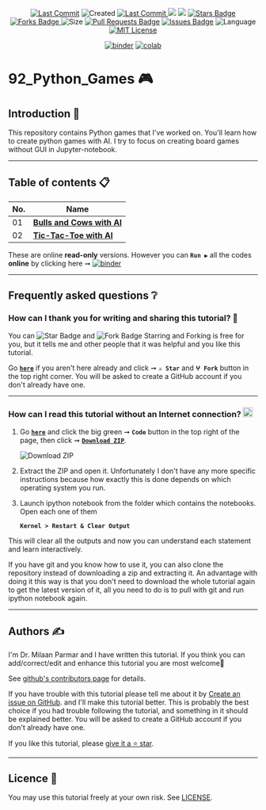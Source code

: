 <p align="center"> 
<a href="https://github.com/milaan9"><img src="https://img.shields.io/static/v1?logo=github&label=maintainer&message=milaan9&color=ff3300" alt="Last Commit"/></a> 
<img src="https://badges.pufler.dev/created/milaan9/92_Python_Games" alt="Created"/>
<a href="https://github.com/milaan9/92_Python_Games/graphs/commit-activity"><img src="https://img.shields.io/github/last-commit/milaan9/92_Python_Games.svg?colorB=ff8000&style=flat" alt="Last Commit"/> </a> 
<a href="https://github.com/milaan9/92_Python_Games/pulse" alt="Activity"><img src="https://img.shields.io/github/commit-activity/m/milaan9/92_Python_Games.svg?colorB=teal&style=flat" /></a> 
<a href="https://hits.seeyoufarm.com"><img src="https://hits.seeyoufarm.com/api/count/incr/badge.svg?url=https%3A%2F%2Fgithub.com%2Fmilaan9%2F92_Python_Games&count_bg=%231DC92C&title_bg=%23555555&icon=&icon_color=%23E7E7E7&title=views&edge_flat=false"/></a>
<a href="https://github.com/milaan9/92_Python_Games/stargazers"><img src="https://img.shields.io/github/stars/milaan9/92_Python_Games.svg?colorB=1a53ff" alt="Stars Badge"/></a>
<a href="https://github.com/milaan9/92_Python_Games/network/members"><img src="https://img.shields.io/github/forks/milaan9/92_Python_Games" alt="Forks Badge"/> </a>
<img src="https://img.shields.io/github/repo-size/milaan9/92_Python_Games.svg?colorB=CC66FF&style=flat" alt="Size"/>
<a href="https://github.com/milaan9/92_Python_Games/pulls"><img src="https://img.shields.io/github/issues-pr/milaan9/92_Python_Games.svg?colorB=yellow&style=flat" alt="Pull Requests Badge"/></a>
<a href="https://github.com/milaan9/92_Python_Games/issues"><img src="https://img.shields.io/github/issues/milaan9/92_Python_Games.svg?colorB=yellow&style=flat" alt="Issues Badge"/></a>
<img src="https://img.shields.io/github/languages/top/milaan9/92_Python_Games.svg?colorB=996600&style=flat" alt="Language"/></a>
<a href="https://github.com/milaan9/92_Python_Games/blob/main/LICENSE"><img src="https://img.shields.io/badge/License-MIT-blueviolet.svg" alt="MIT License"/></a>
</p> 
<!--<img src="https://badges.pufler.dev/contributors/milaan9/01_Python_Introduction?size=50&padding=5&bots=true" alt="milaan9"/>-->

<p align="center"> 
<a href="https://mybinder.org/v2/gh/milaan9/92_Python_Games/HEAD"><img src="https://mybinder.org/badge_logo.svg" alt="binder"/></a>
<a href="https://githubtocolab.com/milaan9/92_Python_Games"><img src="https://colab.research.google.com/assets/colab-badge.svg" alt="colab"/></a> 
</p>    

# 92_Python_Games 🎮

## Introduction 👋

This repository contains Python games that I've worked on. You'll learn how to create python games with AI. I try to focus on creating board games without GUI in Jupyter-notebook.

---

## Table of contents 📋

| **No.** | **Name** | 
| ------- | -------- | 
| 01 | **[Bulls and Cows with AI](https://github.com/milaan9/92_Python_Games/tree/main/001_Bulls_and_Cows_with_AI)** |
| 02 | **[Tic-Tac-Toe with AI](https://github.com/milaan9/92_Python_Games/tree/main/002_Tic_Tac_Toe_with_AI)** |


These are online **read-only** versions. However you can **`Run ▶`**  all the codes **online** by clicking here ➞ <a href="https://mybinder.org/v2/gh/milaan9/92_Python_Games/HEAD"><img src="https://mybinder.org/badge_logo.svg" alt="binder"/></a>

---

## Frequently asked questions ❔

### How can I thank you for writing and sharing this tutorial? 🌷

You can <img src="https://img.shields.io/static/v1?label=%E2%AD%90 Star &message=if%20useful&style=style=flat&color=blue" alt="Star Badge"/> and <img src="https://img.shields.io/static/v1?label=%E2%B5%96 Fork &message=if%20useful&style=style=flat&color=blue" alt="Fork Badge"/> Starring and Forking is free for you, but it tells me and other people that it was helpful and you like this tutorial.

Go [**`here`**](https://github.com/milaan9/92_Python_Games) if you aren't here already and click ➞ **`✰ Star`** and **`ⵖ Fork`** button in the top right corner. You will be asked to create a GitHub account if you don't already have one.

---

### How can I read this tutorial without an Internet connection? <img alt="GIF" src="https://github.com/TheDudeThatCode/TheDudeThatCode/blob/master/Assets/hmm.gif" width="20vw" />

1. Go [**`here`**](https://github.com/milaan9/92_Python_Games) and click the big green ➞ **`Code`** button in the top right of the page, then click ➞ [**`Download ZIP`**](https://github.com/milaan9/92_Python_Games/archive/refs/heads/main.zip).

    ![Download ZIP](img/dnld_rep.png) 

2. Extract the ZIP and open it. Unfortunately I don't have any more specific instructions because how exactly this is done depends on which operating system you run.
    
3. Launch ipython notebook from the folder which contains the notebooks. Open each one of them
  
    **`Kernel > Restart & Clear Output`**
    
This will clear all the outputs and now you can understand each statement and learn interactively.

If you have git and you know how to use it, you can also clone the repository instead of downloading a zip and extracting it. An advantage with doing it this way is that you don't need to download the whole tutorial again to get the latest version of it, all you need to do is to pull with git and run ipython notebook again.

---

## Authors ✍️

I'm Dr. Milaan Parmar and I have written this tutorial. If you think you can add/correct/edit and enhance this tutorial you are most welcome🙏

See [github's contributors page](https://github.com/milaan9/92_Python_Games/graphs/contributors) for details.

If you have trouble with this tutorial please tell me about it by [Create an issue on GitHub](https://github.com/milaan9/92_Python_Games/issues/new). and I'll make this tutorial better. This is probably the best choice if you had trouble following the tutorial, and something in it should be explained better. You will be asked to create a GitHub account if you don't already have one.

If you like this tutorial, please [give it a ⭐ star](https://github.com/milaan9/92_Python_Games).

---

## Licence 📜

You may use this tutorial freely at your own risk. See [LICENSE](./LICENSE).
